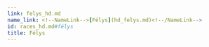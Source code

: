 ```yaml
---
link: felys_hd.md
name_link: <!--NameLink-->[Félys](hd_felys.md)<!--/NameLink-->
id: races_hd.md#félys
title: Félys
---
```


